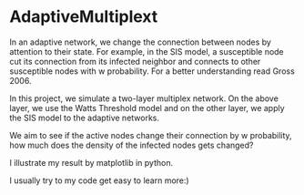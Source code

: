 # AdaptiveMultiplext

In an adaptive network, we change the connection between nodes by attention to their state. For example, in the SIS model, a susceptible node cut its connection from its infected neighbor and connects to other susceptible nodes with w probability.  For a better understanding read Gross 2006.

In this project, we simulate a two-layer multiplex network. On the above layer, we use the Watts Threshold model and on the other layer, we apply the SIS model to the adaptive networks.

We aim to see if the active nodes change their connection by w probability, how much does the density of the infected nodes gets changed?

I illustrate my result by matplotlib in python.

I usually try to my code get easy to learn more:)
